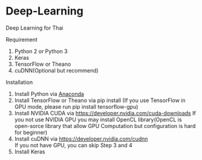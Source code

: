 # Deep-Learning
Deep Learning for Thai <br />

Requirement <br />
1. Python 2 or Python 3 <br />
2. Keras <br />
3. TensorFlow or Theano <br />
4. cuDNN(Optional but recommend) <br />

Installation <br />
1. Install Python via [Anaconda](https://www.continuum.io/downloads)<br />
2. Install TensorFlow or Theano via pip install (If you use TensorFlow in GPU mode, please run pip install tensorflow-gpu)<br />
3. Install NVIDIA CUDA via https://developer.nvidia.com/cuda-downloads If you not use NVIDIA GPU you may install OpenCL library(OpenCL is open-sorce library that allow GPU Computation but configuration is hard for beginner) <br />
4. Install cuDNN  via https://developer.nvidia.com/cudnn <br />
If you not have GPU, you can skip Step 3 and 4 <br />
5. Install Keras <br />
